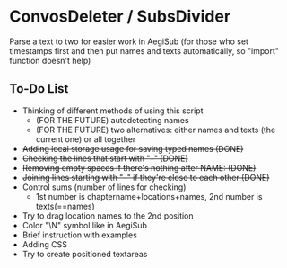 # ConvosDeleter / SubsDivider
Parse a text to two for easier work in AegiSub (for those who set timestamps first and then put names and texts automatically, so "import" function doesn't help)

## To-Do List
- Thinking of different methods of using this script
  - (FOR THE FUTURE) autodetecting names
  - (FOR THE FUTURE) two alternatives: either names and texts (the current one) or all together
- ~~Adding local storage usage for saving typed names (DONE)~~
- ~~Checking the lines that start with "–" (DONE)~~
- ~~Removing empty spaces if there's nothing after NAME: (DONE)~~
- ~~Joining lines starting with "–" if they're close to each other (DONE)~~
- Control sums (number of lines for checking)
  - 1st number is chaptername+locations+names, 2nd number is texts(==names)
- Try to drag location names to the 2nd position
- Color "\N" symbol like in AegiSub
- Brief instruction with examples
- Adding CSS
- Try to create positioned textareas